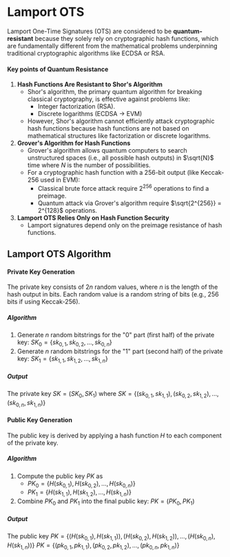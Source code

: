# Lamport OTS

Lamport One-Time Signatures (OTS) are considered to be **quantum-resistant** because they solely rely on cryptographic hash functions, which are fundamentally different from the mathematical problems underpinning traditional cryptographic algorithms like ECDSA or RSA. 

#### Key points of Quantum Resistance

1. **Hash Functions Are Resistant to Shor's Algorithm**
	- Shor's algorithm, the primary quantum algorithm for breaking classical cryptography, is effective against problems like:
		- Integer factorization (RSA).
		- Discrete logarithms (ECDSA -> EVM)
	- However, Shor's algorithm cannot efficiently attack cryptographic hash functions because hash functions are not based on mathematical structures like factorization or discrete logarithms. 
2. **Grover's Algorithm for Hash Functions**
	- Grover's algorithm allows quantum computers to search unstructured spaces (i.e., all possible hash outputs) in $\sqrt{N}$ time where $N$ is the number of possibilities.
	- For a cryptographic hash function with a 256-bit output (like Keccak-256 used in EVM):
		- Classical brute force attack require $2^{256}$ operations to find a preimage.
		- Quantum attack via Grover's algorithm require $\sqrt{2^{256}} = 2^{128}$ operations.
3. **Lamport OTS Relies Only on Hash Function Security**
	- Lamport signatures depend only on the preimage resistance of hash functions. 

## Lamport OTS Algorithm

#### Private Key Generation
The private key consists of $2n$ random values, where $n$ is the length of the hash output in bits. Each random value is a random string of bits (e.g., 256 bits if using Keccak-256).
##### Algorithm
1. Generate $n$ random bitstrings for the "0" part (first half) of the private key: $SK_0 = \{sk_{0, 1}, sk_{0, 2}, \dots, sk_{0, n}\}$
2. Generate $n$ random bitstrings for the "1" part (second half) of the private key: $SK_1 = \{sk_{1, 1}, sk_{1, 2}, \dots, sk_{1, n}\}$
##### Output
The private key $SK = (SK_0, SK_1)$ where $SK = \{(sk_{0, 1}, sk_{1, 1}), (sk_{0, 2}, sk_{1, 2}), \dots , (sk_{0, n}, sk_{1, n}) \}$

#### Public Key Generation
The public key is derived by applying a hash function $H$ to each component of the private key.
##### Algorithm
1. Compute the public key $PK$ as
	- $PK_0 = \{H(sk_{0, 1}), H(sk_{0, 2}), \dots , H(sk_{0, n}) \}$
	- $PK_1 = \{H(sk_{1, 1}), H(sk_{1, 2}), \dots , H(sk_{1, n}) \}$
2. Combine $PK_0$ and $PK_1$ into the final public key: $PK = (PK_0, PK_1)$
##### Output
The public key $PK = \{(H(sk_{0, 1}), H(sk_{1, 1})), (H(sk_{0, 2}), H(sk_{1, 2})), \dots , (H(sk_{0, n}), H(sk_{1, n})) \}$
$PK  = \{(pk_{0, 1}, pk_{1, 1}), (pk_{0, 2}, pk_{1, 2}), \dots , (pk_{0, n}, pk_{1, n}) \}$


